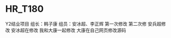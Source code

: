 ﻿# HR_T180
Y2结业项目
 组长：韩子康   组员：安冰超、李正辉
    第一次修改
   第二次修
   安兵超修改
  安冰超在修改
    我和大康一起修改
    大康在自己网页修改源码
